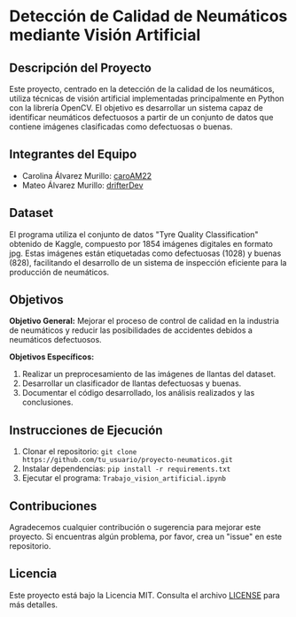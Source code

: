 # Detección de Calidad de Neumáticos mediante Visión Artificial

## Descripción del Proyecto

Este proyecto, centrado en la detección de la calidad de los neumáticos, utiliza técnicas de visión artificial implementadas principalmente en Python con la librería OpenCV. El objetivo es desarrollar un sistema capaz de identificar neumáticos defectuosos a partir de un conjunto de datos que contiene imágenes clasificadas como defectuosas o buenas.

## Integrantes del Equipo

- Carolina Álvarez Murillo: [caroAM22](https://github.com/caroAM22)
- Mateo Álvarez Murillo: [drifterDev](https://github.com/drifterDev)

## Dataset

El programa utiliza el conjunto de datos "Tyre Quality Classification" obtenido de Kaggle, compuesto por 1854 imágenes digitales en formato jpg. Estas imágenes están etiquetadas como defectuosas (1028) y buenas (828), facilitando el desarrollo de un sistema de inspección eficiente para la producción de neumáticos.

## Objetivos

**Objetivo General:**
Mejorar el proceso de control de calidad en la industria de neumáticos y reducir las posibilidades de accidentes debidos a neumáticos defectuosos.

**Objetivos Específicos:**
1. Realizar un preprocesamiento de las imágenes de llantas del dataset.
2. Desarrollar un clasificador de llantas defectuosas y buenas.
3. Documentar el código desarrollado, los análisis realizados y las conclusiones.

## Instrucciones de Ejecución

1. Clonar el repositorio: `git clone https://github.com/tu_usuario/proyecto-neumaticos.git`
2. Instalar dependencias: `pip install -r requirements.txt`
3. Ejecutar el programa: `Trabajo_vision_artificial.ipynb`

## Contribuciones

Agradecemos cualquier contribución o sugerencia para mejorar este proyecto. Si encuentras algún problema, por favor, crea un "issue" en este repositorio.

## Licencia

Este proyecto está bajo la Licencia MIT. Consulta el archivo [LICENSE](LICENSE.md) para más detalles.
